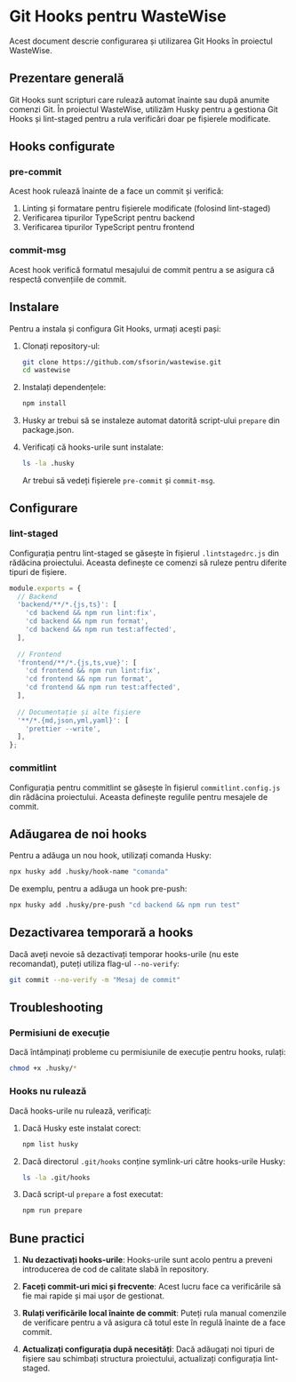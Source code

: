 # Git Hooks pentru WasteWise

Acest document descrie configurarea și utilizarea Git Hooks în proiectul WasteWise.

## Prezentare generală

Git Hooks sunt scripturi care rulează automat înainte sau după anumite comenzi Git. În proiectul WasteWise, utilizăm Husky pentru a gestiona Git Hooks și lint-staged pentru a rula verificări doar pe fișierele modificate.

## Hooks configurate

### pre-commit

Acest hook rulează înainte de a face un commit și verifică:

1. Linting și formatare pentru fișierele modificate (folosind lint-staged)
2. Verificarea tipurilor TypeScript pentru backend
3. Verificarea tipurilor TypeScript pentru frontend

### commit-msg

Acest hook verifică formatul mesajului de commit pentru a se asigura că respectă convențiile de commit.

## Instalare

Pentru a instala și configura Git Hooks, urmați acești pași:

1. Clonați repository-ul:
   ```bash
   git clone https://github.com/sfsorin/wastewise.git
   cd wastewise
   ```

2. Instalați dependențele:
   ```bash
   npm install
   ```

3. Husky ar trebui să se instaleze automat datorită script-ului `prepare` din package.json.

4. Verificați că hooks-urile sunt instalate:
   ```bash
   ls -la .husky
   ```

   Ar trebui să vedeți fișierele `pre-commit` și `commit-msg`.

## Configurare

### lint-staged

Configurația pentru lint-staged se găsește în fișierul `.lintstagedrc.js` din rădăcina proiectului. Aceasta definește ce comenzi să ruleze pentru diferite tipuri de fișiere.

```javascript
module.exports = {
  // Backend
  'backend/**/*.{js,ts}': [
    'cd backend && npm run lint:fix',
    'cd backend && npm run format',
    'cd backend && npm run test:affected',
  ],
  
  // Frontend
  'frontend/**/*.{js,ts,vue}': [
    'cd frontend && npm run lint:fix',
    'cd frontend && npm run format',
    'cd frontend && npm run test:affected',
  ],
  
  // Documentație și alte fișiere
  '**/*.{md,json,yml,yaml}': [
    'prettier --write',
  ],
};
```

### commitlint

Configurația pentru commitlint se găsește în fișierul `commitlint.config.js` din rădăcina proiectului. Aceasta definește regulile pentru mesajele de commit.

## Adăugarea de noi hooks

Pentru a adăuga un nou hook, utilizați comanda Husky:

```bash
npx husky add .husky/hook-name "comanda"
```

De exemplu, pentru a adăuga un hook pre-push:

```bash
npx husky add .husky/pre-push "cd backend && npm run test"
```

## Dezactivarea temporară a hooks

Dacă aveți nevoie să dezactivați temporar hooks-urile (nu este recomandat), puteți utiliza flag-ul `--no-verify`:

```bash
git commit --no-verify -m "Mesaj de commit"
```

## Troubleshooting

### Permisiuni de execuție

Dacă întâmpinați probleme cu permisiunile de execuție pentru hooks, rulați:

```bash
chmod +x .husky/*
```

### Hooks nu rulează

Dacă hooks-urile nu rulează, verificați:

1. Dacă Husky este instalat corect:
   ```bash
   npm list husky
   ```

2. Dacă directorul `.git/hooks` conține symlink-uri către hooks-urile Husky:
   ```bash
   ls -la .git/hooks
   ```

3. Dacă script-ul `prepare` a fost executat:
   ```bash
   npm run prepare
   ```

## Bune practici

1. **Nu dezactivați hooks-urile**: Hooks-urile sunt acolo pentru a preveni introducerea de cod de calitate slabă în repository.

2. **Faceți commit-uri mici și frecvente**: Acest lucru face ca verificările să fie mai rapide și mai ușor de gestionat.

3. **Rulați verificările local înainte de commit**: Puteți rula manual comenzile de verificare pentru a vă asigura că totul este în regulă înainte de a face commit.

4. **Actualizați configurația după necesități**: Dacă adăugați noi tipuri de fișiere sau schimbați structura proiectului, actualizați configurația lint-staged.
